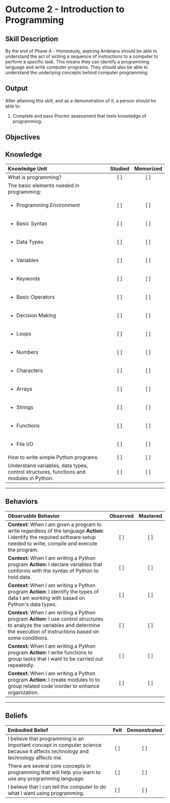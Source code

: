 # Outcome 2 - Introduction to Programming

**Skill Description**
----------
By the end of Phase A - Homestudy, aspiring Andelans should be able to understand the act of writing a sequence of instructions to a computer to perform a specific task. This means they can identify a programming language and write computer programs.
They should also be able to understand the underlying concepts behind computer programming.


**Output**
----------
After attaining this skill, and as a demonstration of it, a person should be able to:

1. Complete and pass Proctor assessment that tests knowledge of programming.


**Objectives**
----------

## **Knowledge**


| Knowledge Unit   |      Studied      | Memorized |
|:-------------|:------------------:|:--------:|
| What is programming? | [ ] | [ ]  |
| The basic elements needed in programming: | | |
| <ul><li> Programming Environment | [ ] | [ ]  |
| <ul><li> Basic Syntax     | [ ] | [ ]  |
| <ul><li> Data Types      | [ ] | [ ]  |
| <ul><li> Variables      | [ ] | [ ]  |
| <ul><li> Keywords | [ ] | [ ]  |
| <ul><li> Basic Operators | [ ] | [ ]  |
| <ul><li> Decision Making | [ ] | [ ]  |
| <ul><li> Loops | [ ] | [ ]  |
| <ul><li> Numbers | [ ] | [ ]  |
| <ul><li> Characters | [ ] | [ ]  |
| <ul><li> Arrays | [ ] | [ ]  |
| <ul><li> Strings | [ ] | [ ]  |
| <ul><li> Functions | [ ] | [ ]  |
| <ul><li> File I/O | [ ] | [ ]  |
| How to write simple Python programs. | [ ] | [ ]  |
| Understand variables, data types, control structures, functions and modules in Python. | [ ] | [ ]  |



----------


## **Behaviors**


| Observable Behavior   |      Observed      | Mastered |
|:-------------|:------------------:|:--------:|
| **Context:** When I am given a program to write regardless of the language **Action:** I identify the required software setup needed to write, compile and execute the program. | [ ] | [ ]  |
| **Context:** When I am writing a Python program **Action:** I declare variables that conforms with the syntax of Python to hold data. |   [ ]   |   [ ]  |
| **Context:** When I am writing a Python program **Action:** I identify the types of data I am working with based on Python's data types. |   [ ]   |   [ ]  |
| **Context:** When I am writing a Python program **Action:** I use control structures to analyze the variables and determine the execution of instructions based on some conditions. |   [ ]   |   [ ]  |
| **Context:** When I am writing a Python program **Action:** I write functions to group tasks that I want to be carried out repeatedly. |   [ ]   |   [ ]  |
| **Context:** When I am writing a Python program **Action:** I create modules to to group related code inorder to enhance organization.  |   [ ]   |   [ ]  |




----------


## **Beliefs**


| Embodied Belief   |      Felt      | Demonstrated |
|:-------------|:------------------:|:--------:|
| I believe that programming is an important concept in computer science because it affects technology and technology affects me. | [ ] | [ ]  |
| There are several core concepts in programming that will help you learn to use any programming language. | [ ] | [ ]  |
| I believe that I can tell the computer to do what I want using programming. | [ ] | [ ]  |
